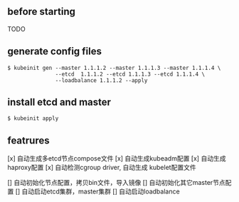 ## before starting
TODO

## generate config files
```
$ kubeinit gen --master 1.1.1.2 --master 1.1.1.3 --master 1.1.1.4 \
               --etcd  1.1.1.2 --etcd 1.1.1.3 --etcd 1.1.1.4 \
               --loadbalance 1.1.1.2 --apply
```

## install etcd and master
```
$ kubeinit apply
```

## featrures
[x] 自动生成多etcd节点compose文件
[x] 自动生成kubeadm配置
[x] 自动生成haproxy配置
[x] 自动检测cgroup driver, 自动生成 kubelet配置文件

[] 自动初始化节点配置，拷贝bin文件，导入镜像
[] 自动初始化其它master节点配置
[] 自动启动etcd集群，master集群
[] 自动启动loadbalance

